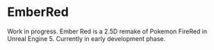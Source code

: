 # EmberRed

Work in progress. Ember Red is a 2.5D remake of Pokemon FireRed in Unreal Engine 5. Currently in early development phase.